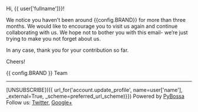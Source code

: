 Hi, {{ user['fullname']}}!

We notice you haven’t been around {{config.BRAND}} for more than three months. We would like to encourage you to visit us again and continue collaborating with us. We hope not to bother you with this email- we’re just trying to make you not forget about us.

In any case, thank you for your contribution so far.

Cheers!

{{ config.BRAND }} Team

***
[UNSUBSCRIBE]({{ url_for('account.update_profile', name=user['name'], _external=True, _scheme=preferred_url_scheme)}})
Powered by [PyBossa](https://pybossa.com)
Follow us: [Twitter](https://twitter.com/pybossa), [Google+](https://plus.google.com/115359083217638640334/posts)
